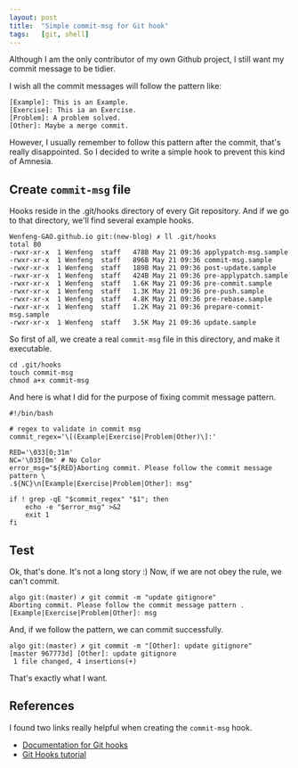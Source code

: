 ```yaml
---
layout: post
title:  "Simple commit-msg for Git hook"
tags:   [git, shell]
---
```


Although I am the only contributor of my own Github project, I still want my
commit message to be tidier.

I wish all the commit messages will follow the pattern like:

    [Example]: This is an Example.
    [Exercise]: This ia an Exercise.
    [Problem]: A problem solved.
    [Other]: Maybe a merge commit.

However, I usually remember to follow this pattern after the commit, that's
really disappointed. So I decided to write a simple hook to prevent this kind of
Amnesia.

## Create `commit-msg` file
Hooks reside in the .git/hooks directory of every Git repository. And if we go
to that directory, we'll find several example hooks.

	Wenfeng-GAO.github.io git:(new-blog) ✗ ll .git/hooks
	total 80
	-rwxr-xr-x  1 Wenfeng  staff   478B May 21 09:36 applypatch-msg.sample
	-rwxr-xr-x  1 Wenfeng  staff   896B May 21 09:36 commit-msg.sample
	-rwxr-xr-x  1 Wenfeng  staff   189B May 21 09:36 post-update.sample
	-rwxr-xr-x  1 Wenfeng  staff   424B May 21 09:36 pre-applypatch.sample
	-rwxr-xr-x  1 Wenfeng  staff   1.6K May 21 09:36 pre-commit.sample
	-rwxr-xr-x  1 Wenfeng  staff   1.3K May 21 09:36 pre-push.sample
	-rwxr-xr-x  1 Wenfeng  staff   4.8K May 21 09:36 pre-rebase.sample
	-rwxr-xr-x  1 Wenfeng  staff   1.2K May 21 09:36 prepare-commit-msg.sample
	-rwxr-xr-x  1 Wenfeng  staff   3.5K May 21 09:36 update.sample

So first of all, we create a real `commit-msg` file in this directory, and make
it executable.

	cd .git/hooks
	touch commit-msg
	chmod a+x commit-msg

And here is what I did for the purpose of fixing commit message pattern.

	#!/bin/bash

	# regex to validate in commit msg
	commit_regex='\[(Example|Exercise|Problem|Other)\]:'

	RED='\033[0;31m'
	NC='\033[0m' # No Color
	error_msg="${RED}Aborting commit. Please follow the commit message pattern \
	.${NC}\n[Example|Exercise|Problem|Other]: msg"

	if ! grep -qE "$commit_regex" "$1"; then
	    echo -e "$error_msg" >&2
	    exit 1
	fi

## Test
Ok, that's done. It's not a long story :)
Now, if we are not obey the rule, we can't commit.

	algo git:(master) ✗ git commit -m "update gitignore"
	Aborting commit. Please follow the commit message pattern .
	[Example|Exercise|Problem|Other]: msg

And, if we follow the pattern, we can commit successfully.

	algo git:(master) ✗ git commit -m "[Other]: update gitignore"
	[master 967773d] [Other]: update gitignore
	 1 file changed, 4 insertions(+)

That's exactly what I want.

## References
I found two links really helpful when creating the `commit-msg` hook.

- [Documentation for Git hooks](https://git-scm.com/docs/githooks)
- [Git Hooks tutorial](https://www.atlassian.com/git/tutorials/git-hooks)